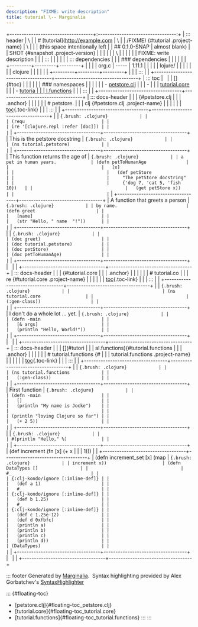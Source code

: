 ```yaml
---
description: "FIXME: write description"
title: tutorial \-- Marginalia
---
```


+-----------------------------------+:---------------------------------:+
| ::: header                        | \                                 |
| # [tutorial](http://example.com   | \                                 |
| /FIXME) {#tutorial .project-name} | \                                 |
|                                   | (this space intentionally left    |
| ## 0.1.0-SNAP                     | almost blank)                     |
| SHOT {#snapshot .project-version} |                                   |
|                                   |                                   |
| \                                 |                                   |
|                                   |                                   |
| FIXME: write description          |                                   |
| :::                               |                                   |
|                                   |                                   |
| ::: dependencies                  |                                   |
| ### dependencies                  |                                   |
|                                   |                                   |
| +---------+---------+---------+   |                                   |
| | org.c   | -----   | 1.11.1  |   |                                   |
| | lojure/ |         |         |   |                                   |
| | clojure |         |         |   |                                   |
| +---------+---------+---------+   |                                   |
| :::                               |                                   |
+-----------------------------------+-----------------------------------+
| ::: toc                           |                                   |
| []{#toc}                          |                                   |
|                                   |                                   |
| ### namespaces                    |                                   |
|                                   |                                   |
| -   [petstore.clj](#petstore.clj) |                                   |
| -                                 |                                   |
|   [tutorial.core](#tutorial.core) |                                   |
| -   [tutoria                      |                                   |
| l.functions](#tutorial.functions) |                                   |
| :::                               |                                   |
+-----------------------------------+-----------------------------------+
| ::: docs-header                   |                                   |
| [](#petstore.clj){#petstore.clj   |                                   |
| .anchor}                          |                                   |
|                                   |                                   |
| # petstore.                       |                                   |
| clj {#petstore.clj .project-name} |                                   |
|                                   |                                   |
| [toc](#toc){.toc-link}            |                                   |
| :::                               |                                   |
+-----------------------------------+-----------------------------------+
|                                   | ``` {.brush: .clojure}            |
|                                   | (requ                             |
|                                   | ire '[clojure.repl :refer [doc]]) |
|                                   | ```                               |
+-----------------------------------+-----------------------------------+
| This is the petstore docstring    | ``` {.brush: .clojure}            |
|                                   | (ns tutorial.petstore)            |
|                                   | ```                               |
+-----------------------------------+-----------------------------------+
| This function returns the age of  | ``` {.brush: .clojure}            |
| a pet in human years.             | (defn petToHumanAge               |
|                                   |   [x]                             |
|                                   |   (def petStore                   |
|                                   |     "The petStore docstring"      |
|                                   |     {'dog 7, 'cat 5, 'fish 10})   |
|                                   |   (get petStore x))               |
|                                   | ```                               |
+-----------------------------------+-----------------------------------+
| A function that greets a person   | ``` {.brush: .clojure}            |
| by name.                          | (defn greet                       |
|                                   |   [name]                          |
|                                   |   (str "Hello, " name  "!"))      |
|                                   | ```                               |
+-----------------------------------+-----------------------------------+
|                                   | ``` {.brush: .clojure}            |
|                                   | (doc greet)                       |
|                                   | (doc tutorial.petstore)           |
|                                   | (doc petStore)                    |
|                                   | (doc petToHumanAge)               |
|                                   | ```                               |
+-----------------------------------+-----------------------------------+
|                                   |                                   |
+-----------------------------------+-----------------------------------+
| ::: docs-header                   |                                   |
| [](#tutorial.core){#tutorial.core |                                   |
| .anchor}                          |                                   |
|                                   |                                   |
| # tutorial.co                     |                                   |
| re {#tutorial.core .project-name} |                                   |
|                                   |                                   |
| [toc](#toc){.toc-link}            |                                   |
| :::                               |                                   |
+-----------------------------------+-----------------------------------+
|                                   | ``` {.brush: .clojure}            |
|                                   | (ns tutorial.core                 |
|                                   |   (:gen-class))                   |
|                                   | ```                               |
+-----------------------------------+-----------------------------------+
| I don\'t do a whole lot \... yet. | ``` {.brush: .clojure}            |
|                                   | (defn -main                       |
|                                   |   [& args]                        |
|                                   |   (println "Hello, World!"))      |
|                                   | ```                               |
+-----------------------------------+-----------------------------------+
|                                   |                                   |
+-----------------------------------+-----------------------------------+
| ::: docs-header                   |                                   |
| [](#tutori                        |                                   |
| al.functions){#tutorial.functions |                                   |
| .anchor}                          |                                   |
|                                   |                                   |
| # tutorial.functions {#           |                                   |
| tutorial.functions .project-name} |                                   |
|                                   |                                   |
| [toc](#toc){.toc-link}            |                                   |
| :::                               |                                   |
+-----------------------------------+-----------------------------------+
|                                   | ``` {.brush: .clojure}            |
|                                   | (ns tutorial.functions            |
|                                   |   (:gen-class))                   |
|                                   | ```                               |
+-----------------------------------+-----------------------------------+
| First function                    | ``` {.brush: .clojure}            |
|                                   | (defn -main                       |
|                                   |   []                              |
|                                   |   (println "My name is Jocke")    |
|                                   |                                   |
|                                   | (println "loving Clojure so far") |
|                                   |   (+ 2 5))                        |
|                                   | ```                               |
+-----------------------------------+-----------------------------------+
|                                   | ``` {.brush: .clojure}            |
|                                   | #(println "Hello," %)             |
|                                   | ```                               |
+-----------------------------------+-----------------------------------+
| (def increment (fn \[x\] (+ x     |                                   |
| 1)))                              |                                   |
+-----------------------------------+-----------------------------------+
| (defn increment_set \[x\] (map    | ``` {.brush: .clojure}            |
| increment x))                     | (defn DataTypes []                |
|                                   |   #_                              |
|                                   | {:clj-kondo/ignore [:inline-def]} |
|                                   |   (def a 1)                       |
|                                   |   #_                              |
|                                   | {:clj-kondo/ignore [:inline-def]} |
|                                   |   (def b 1.25)                    |
|                                   |   #_                              |
|                                   | {:clj-kondo/ignore [:inline-def]} |
|                                   |   (def c 1.25e-12)                |
|                                   |   (def d 0xfbfc)                  |
|                                   |   (println a)                     |
|                                   |   (println b)                     |
|                                   |   (println c)                     |
|                                   |   (println d))                    |
|                                   | (DataTypes)                       |
|                                   | ```                               |
+-----------------------------------+-----------------------------------+
|                                   |                                   |
+-----------------------------------+-----------------------------------+

::: footer
Generated by
[Marginalia](https://github.com/gdeer81/marginalia).  Syntax
highlighting provided by Alex Gorbatchev\'s
[SyntaxHighlighter](http://alexgorbatchev.com/SyntaxHighlighter/)

::: {#floating-toc}
-   [petstore.clj]{#floating-toc_petstore.clj}
-   [tutorial.core]{#floating-toc_tutorial.core}
-   [tutorial.functions]{#floating-toc_tutorial.functions}
:::
:::
